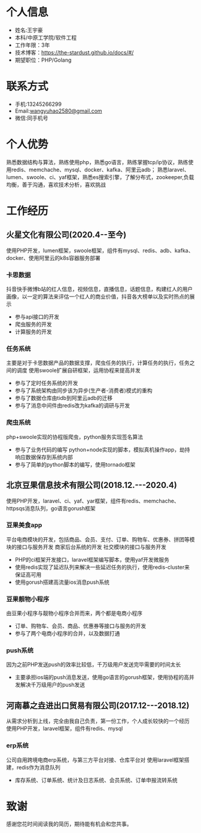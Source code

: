 # 个人信息
- 姓名:王宇豪
- 本科/中原⼯学院/软件工程
- ⼯作年限：3年
- 技术博客：https://the-stardust.github.io/docs/#/
- 期望职位：PHP/Golang

# 联系方式
- ⼿机:13245266299
- Email:wangyuhao2580@gmail.com
- 微信:同⼿机号

# 个人优势
熟悉数据结构与算法，熟练使用php，熟悉go语言，熟练掌握tcp/ip协议，熟练使用redis、memchache、mysql、docker、kafka、阿里云adb；
熟悉laravel、lumen、swoole、ci、yaf框架，熟悉es搜索引擎，了解分布式，zookeeper,负载均衡，善于沟通，喜欢技术分析，喜欢挑战

# 工作经历
## 火星文化有限公司(2020.4--至今)
使用PHP开发，lumen框架，swoole框架，组件有mysql、redis、adb、kafka、docker、使用阿里云的k8s容器服务部署
### 卡思数据
抖音快手微博b站的红人信息，视频信息，直播信息，话题信息，构建红人的用户画像，以一定的算法来评估一个红人的商业价值，抖音各大榜单以及实时热点的展示
- 参与api接口的开发
- 爬虫服务的开发
- 计算服务的开发

### 任务系统
主要是对于卡思数据产品的数据支撑，爬虫任务的执行，计算任务的执行，任务之间的调度
使用swoole扩展自研框架，运用协程来提高并发
- 参与了定时任务系统的开发
- 参与了系统架构由同步该为异步(生产者-消费者)模式的重构
- 参与了数据仓库由tidb到阿里云adb的迁移
- 参与了消息中间件由redis改为kafka的调研与开发

### 爬虫系统
php+swoole实现的协程版爬虫，python服务实现签名算法
- 参与了业务代码的编写
python+node实现的脚本，模拟真机操作app，劫持响应数据保存到系统内部
- 参与了简单的python脚本的编写，使用tornado框架

## 北京⾖果信息技术有限公司(2018.12.---2020.4)
使用PHP开发，laravel、ci、yaf、yar框架，组件有redis、memchache、httpsqs消息队列，go语言gorush框架
### 豆果美食app 
平台电商模块的开发，包括商品、会员、支付、订单、购物车、优惠券、拼团等模块的接口与服务开发
商家后台系统的开发 
社交模块的接口与服务开发
- PHP的ci框架开发接口，laravel框架编写脚本，使用yaf开发微服务
- 使用redis实现了延迟队列来解决一些延迟任务的执行，使用redis-cluster来保证高可用
- 使用gorush搭建高流量ios消息push系统

### 豆果靓物小程序
由豆果小程序与靓物小程序合并而来，两个都是电商小程序
- 订单、购物车、会员、商品、优惠券等接口与服务的开发
- 参与了两个电商小程序的合并，以及数据打通

### push系统
因为之前PHP发送push的效率比较低，千万级用户发送完毕需要的时间太长
- 主要承担ios端的push消息发送，使用go语言的gorush框架，使用协程的高并发解决千万级用户的push发送

## 河南慕之垚进出⼝贸易有限公司(2017.12---2018.12)
从需求分析到上线，完全由我自己负责，第一份工作，个人成长较快的一个经历
使用PHP开发，laravel框架，组件有redis、mysql

### erp系统
公司⾃⽤跨境电商erp系统，与第三方平台对接、仓库平台对
使用laravel框架搭建，redis作为消息队列
- 库存系统、订单系统、统计及⽇志系统、会员系统、订单申报流转系统

# 致谢
感谢您花时间阅读我的简历，期待能有机会和您共事。



  
  

